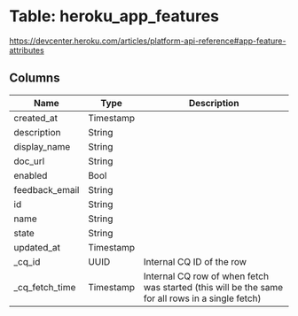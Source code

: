 
# Table: heroku_app_features
https://devcenter.heroku.com/articles/platform-api-reference#app-feature-attributes
## Columns
| Name        | Type           | Description  |
| ------------- | ------------- | -----  |
|created_at|Timestamp||
|description|String||
|display_name|String||
|doc_url|String||
|enabled|Bool||
|feedback_email|String||
|id|String||
|name|String||
|state|String||
|updated_at|Timestamp||
|_cq_id|UUID|Internal CQ ID of the row|
|_cq_fetch_time|Timestamp|Internal CQ row of when fetch was started (this will be the same for all rows in a single fetch)|
